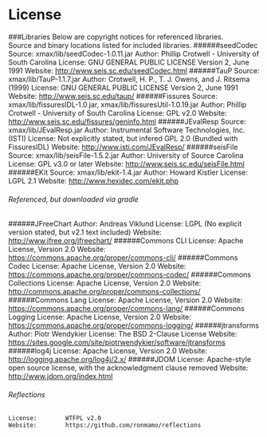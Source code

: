 License
========

###Libraries
    Below are copyright notices for referenced libraries.  
    Source and binary locations listed for included libraries.
######seedCodec                                      
	Source: 		xmax/lib/seedCodec-1.0.11.jar
    Author:         Phillip Crotwell - University of South Carolina
    License:        GNU GENERAL PUBLIC LICENSE Version 2, June 1991
    Website:        http://www.seis.sc.edu/seedCodec.html
######TauP
	Source:			xmax/lib/TauP-1.1.7.jar
	Author:			Crotwell, H. P., T. J. Owens, and J. Ritsema (1999)
	License:		GNU GENERAL PUBLIC LICENSE Version 2, June 1991
	Website: 		http://www.seis.sc.edu/taup/
######Fissures
	Source:			xmax/lib/fissuresIDL-1.0.jar, xmax/lib/fissuresUtil-1.0.19.jar
	Author:			Phillip Crotwell - University of South Carolina 
	License:		GPL v2.0
	Website:		http://www.seis.sc.edu/fissures/geninfo.html
######JEvalResp
	Source:			xmax/lib/JEvalResp.jar
	Author:			Instrumental Software Technologies, Inc. (ISTI)
	License:        Not explicitly stated, but infered GPL 2.0 (Bundled with FissuresIDL)
	Website:		http://www.isti.com/JEvalResp/
######seisFile
	Source:			xmax/lib/seisFile-1.5.2.jar
	Author:			University of Source Carolina
	License:		GPL v3.0 or later
	Website:		http://www.seis.sc.edu/seisFile.html
######EKit
	Source:			xmax/lib/ekit-1.4.jar
	Author:			Howard Kistler
	License:	    LGPL 2.1
	Website:		http://www.hexidec.com/ekit.php

	
###### Referenced, but downloaded via gradle

######JFreeChart
	Author:			Andreas Viklund
	License:	    LGPL (No explicit version stated, but v2.1 text included)
	Website:		http://www.jfree.org/jfreechart/
######Commons CLI
	License:		Apache License, Version 2.0
	Website:		https://commons.apache.org/proper/commons-cli/
######Commons Codec
	License:		Apache License, Version 2.0
	Website:		https://commons.apache.org/proper/commons-codec/
######Commons Collections
	License:		Apache License, Version 2.0
	Website:		http://commons.apache.org/proper/commons-collections/		
######Commons Lang
	License:		Apache License, Version 2.0
	Website:		https://commons.apache.org/proper/commons-lang/	
######Commons Logging
	License:		Apache License,	Version 2.0
	Website:		https://commons.apache.org/proper/commons-logging/
######jtransforms
	Author:			Piotr Wendykier
	License:		The BSD 2-Clause License
	Website:		https://sites.google.com/site/piotrwendykier/software/jtransforms
######log4j
	License:		Apache License,	Version 2.0
	Website:		http://logging.apache.org/log4j/2.x/
######JDOM
	License:		Apache-style open source license, with the acknowledgment clause removed
	Website:		http://www.jdom.org/index.html
###### Reflections
	License:		WTFPL v2.0 
	Website:	    https://github.com/ronmamo/reflections


